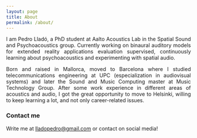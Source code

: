 ```yaml
---
layout: page
title: About
permalink: /about/
---
```


<div style="text-align: justify">
<p>I am Pedro Lladó, a PhD student at Aalto Acoustics Lab in the Spatial Sound and Psychoacoustics group. Currently working on binaural auditory models for extended reality applications evaluation supervised, continuously learning about psychoacoustics and experimenting with spatial audio.</p>

<p>Born and raised in Mallorca, moved to Barcelona where I studied telecommunications engineering at UPC (especialization in audiovisual systems) and later the Sound and Music Computing master at Music Technology Group. After some work experience in different areas of acoustics and audio, I got the great opportunity to move to Helsinki, willing to keep learning a lot, and not only career-related issues.</p>
</div>

### Contact me
Write me at 
[lladopedro@gmail.com](mailto:lladopedro@gmail.com)
or contact on social media!
